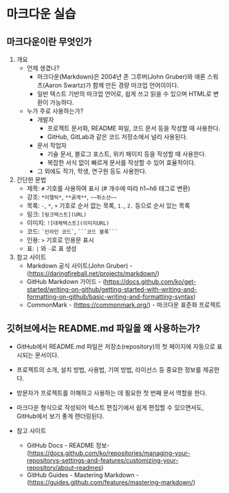 # 마크다운 실습
## 마크다운이란 무엇인가
1. 개요
    - 언제 생겼나?
      - 마크다운(Markdown)은 2004년 존 그루버(John Gruber)와 애론 스워츠(Aaron Swartz)가 함께 만든 경량 마크업 언어이이다.
      - 일반 텍스트 기반의 마크업 언어로, 쉽게 쓰고 읽을 수 있으며 HTML로 변환이 가능하다.
    - 누가 주로 사용하는가?
        - 개발자
          - 프로젝트 문서화, README 파일, 코드 문서 등을 작성할 때 사용한다.
          - GitHub, GitLab과 같은 코드 저장소에서 널리 사용된다.
        - 문서 작업자
          - 기술 문서, 블로그 포스트, 위키 페이지 등을 작성할 때 사용한다.
          - 복잡한 서식 없이 빠르게 문서를 작성할 수 있어 효율적이다.
        - 그 외에도 작가, 학생, 연구원 등도 사용한다.
2. 간단한 문법
    - 제목: `#` 기호를 사용하여 표시 (# 개수에 따라 h1~h6 태그로 변환)
    - 강조: `*이탤릭*`, `**굵게**`, `~~취소선~~`
    - 목록: `-`, `*`, `+` 기호로 순서 없는 목록, `1.`, `2.` 등으로 순서 있는 목록
    - 링크: `[링크텍스트](URL)`
    - 이미지: `![대체텍스트](이미지URL)`
    - 코드: `` `인라인 코드` ``, ` ```코드 블록``` `
    - 인용: `>` 기호로 인용문 표시
    - 표: `|` 와 `-`로 표 생성
3. 참고 사이트
    - Markdown 공식 사이트(John Gruber) - (https://daringfireball.net/projects/markdown/)
    - GitHub Markdown 가이드 - (https://docs.github.com/ko/get-started/writing-on-github/getting-started-with-writing-and-formatting-on-github/basic-writing-and-formatting-syntax)
    - CommonMark - (https://commonmark.org/) - 마크다운 표준화 프로젝트

## 깃허브에서는 README.md 파일을 왜 사용하는가?
- GitHub에서 README.md 파일은 저장소(repository)의 첫 페이지에 자동으로 표시되는 문서이다.
- 프로젝트의 소개, 설치 방법, 사용법, 기여 방법, 라이선스 등 중요한 정보를 제공한다.
- 방문자가 프로젝트를 이해하고 사용하는 데 필요한 첫 번째 문서 역할을 한다.
- 마크다운 형식으로 작성되어 텍스트 편집기에서 쉽게 편집할 수 있으면서도, GitHub에서 보기 좋게 렌더링된다.

- 참고 사이트
  - GitHub Docs - README 정보- (https://docs.github.com/ko/repositories/managing-your-repositorys-settings-and-features/customizing-your-repository/about-readmes)
  - GitHub Guides - Mastering Markdown - (https://guides.github.com/features/mastering-markdown/)